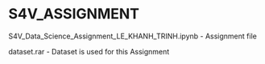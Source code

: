 # S4V_ASSIGNMENT

S4V_Data_Science_Assignment_LE_KHANH_TRINH.ipynb - Assignment file

dataset.rar - Dataset is used for this Assignment
